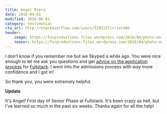 ```yaml
---
title: Angel Riera
date: 2016-04-01
modified: 2016-06-01
category: testimonial
cta_url: http://stackoverflow.com/users/5293137/rriera96
header:
    image: https://fvcproductions.files.wordpress.com/2016/04/photo-on-4-11-16-at-7-33-pm.jpg?w=200&h=200
    teaser: https://fvcproductions.files.wordpress.com/2016/04/photo-on-4-11-16-at-7-33-pm.jpg?w=200&h=200
---
```


I don’t know if you remember me but we Skyped a while ago. You were nice enough to let me ask you questions and get [advice on the application process](http://fvcproductions.com/2016/03/31/all-the-bootcamp-things/) for [Fullstack](http://fullstackacademy.com). I went into the admissions process with way more confidence and I got in!

So thank you, you were extremely helpful.

**Update**

It's Angel! First day of Senior Phase at Fullstack. It's been crazy as hell, but I've learned so much in the past six weeks. Thanks again for all the help!